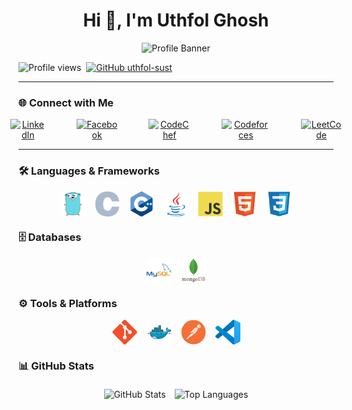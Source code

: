 <h1 align="center">Hi 👋, I'm Uthfol Ghosh</h1>

<p align="center">
  <img src="https://user-images.githubusercontent.com/61057666/169029838-74df663d-2e62-4d77-bdff-b43f7d63f00f.png" alt="Profile Banner"/>
</p>

![Profile views](https://komarev.com/ghpvc/?username=uthfol-sust&color=blue)&nbsp;
[![GitHub uthfol-sust](https://img.shields.io/github/followers/uthfol-sust?label=follow&style=social)](https://github.com/uthfol-sust)

---

### 🌐 Connect with Me
<div align="center" style="display: flex; justify-content: center; gap: 50px;">
  <a href="https://www.linkedin.com/in/uthfol-ghosh-7637b428b" target="_blank">
    <img src="https://raw.githubusercontent.com/rahuldkjain/github-profile-readme-generator/master/src/images/icons/Social/linked-in-alt.svg" alt="LinkedIn" height="30" width="40"/>
  </a>
  <a href="https://www.facebook.com/uthpol.ghosh" target="_blank">
    <img src="https://raw.githubusercontent.com/rahuldkjain/github-profile-readme-generator/master/src/images/icons/Social/facebook.svg" alt="Facebook" height="30" width="40"/>
  </a>
  <a href="https://www.codechef.com/users/tryandtry21" target="_blank">
    <img src="https://cdn.jsdelivr.net/npm/simple-icons@3.1.0/icons/codechef.svg" alt="CodeChef" height="30" width="40"/>
  </a>
  <a href="https://codeforces.com/profile/uthfolghosh" target="_blank">
    <img src="https://raw.githubusercontent.com/rahuldkjain/github-profile-readme-generator/master/src/images/icons/Social/codeforces.svg" alt="Codeforces" height="30" width="40"/>
  </a>
  <a href="https://www.leetcode.com/uth_fol" target="_blank">
    <img src="https://raw.githubusercontent.com/rahuldkjain/github-profile-readme-generator/master/src/images/icons/Social/leet-code.svg" alt="LeetCode" height="30" width="40"/>
  </a>
</div>

---

### 🛠 Languages & Frameworks
<div align="center" style="display: flex; justify-content: center; gap: 15px;">
  <img src="https://raw.githubusercontent.com/devicons/devicon/master/icons/go/go-original.svg" alt="Go" width="40" height="40"/>
  <img src="https://raw.githubusercontent.com/devicons/devicon/master/icons/c/c-original.svg" alt="C" width="40" height="40"/>
  <img src="https://raw.githubusercontent.com/devicons/devicon/master/icons/cplusplus/cplusplus-original.svg" alt="C++" width="40" height="40"/>
  <img src="https://raw.githubusercontent.com/devicons/devicon/master/icons/java/java-original.svg" alt="Java" width="40" height="40"/>
  <img src="https://raw.githubusercontent.com/devicons/devicon/master/icons/javascript/javascript-original.svg" alt="JavaScript" width="40" height="40"/>
  <img src="https://raw.githubusercontent.com/devicons/devicon/master/icons/html5/html5-original.svg" alt="HTML5" width="40" height="40"/>
  <img src="https://raw.githubusercontent.com/devicons/devicon/master/icons/css3/css3-original.svg" alt="CSS3" width="40" height="40"/>
</div>

### 🗄 Databases
<div align="center" style="display: flex; justify-content: center; gap: 15px;">
  <img src="https://raw.githubusercontent.com/devicons/devicon/master/icons/mysql/mysql-original-wordmark.svg" alt="MySQL" width="40" height="40"/>
  <img src="https://raw.githubusercontent.com/devicons/devicon/master/icons/mongodb/mongodb-original-wordmark.svg" alt="MongoDB" width="40" height="40"/>
</div>

### ⚙ Tools & Platforms
<div align="center" style="display: flex; justify-content: center; gap: 15px;">
  <img src="https://raw.githubusercontent.com/devicons/devicon/master/icons/git/git-original.svg" alt="Git" width="40" height="40"/>
  <img src="https://raw.githubusercontent.com/devicons/devicon/master/icons/docker/docker-original.svg" alt="Docker" width="40" height="40"/>
  <img src="https://raw.githubusercontent.com/devicons/devicon/master/icons/postman/postman-original.svg" alt="Postman" width="40" height="40"/>
  <img src="https://raw.githubusercontent.com/devicons/devicon/master/icons/vscode/vscode-original.svg" alt="VS Code" width="40" height="40"/>
</div>

### 📊 GitHub Stats
<p align="center">
  <img src="https://github-readme-stats.vercel.app/api?username=uthfol-sust&show_icons=true&theme=tokyonight&count_private=true&include_all_commits=true" alt="GitHub Stats" height="250" style="margin:5px"/>
  <img src="https://github-readme-stats.vercel.app/api/top-langs/?username=uthfol-sust&layout=compact&theme=tokyonight&langs_count=8" alt="Top Languages" height="250" style="margin:5px"/>
</p>
